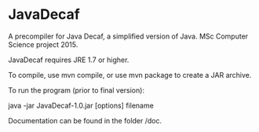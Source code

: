 # JavaDecaf
A precompiler for Java Decaf, a simplified version of Java. MSc Computer Science project 2015.

JavaDecaf requires JRE 1.7 or higher.

To compile, use mvn compile, or use mvn package to create a JAR archive.

To run the program (prior to final version):

java -jar JavaDecaf-1.0.jar [options] filename

Documentation can be found in the folder /doc.